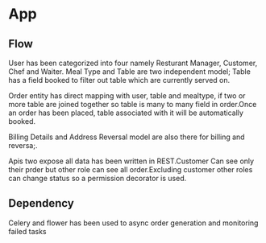 # App


## Flow

User has been categorized into four namely Resturant Manager, Customer, Chef and Waiter.
Meal Type and Table are two independent model; Table has a field booked to filter out table which are currently served on.

Order entity has direct mapping with user, table and mealtype, if two or more table are joined together so table is many to many field in order.Once an order has been placed, table associated with it will be automatically booked.

Billing Details and Address Reversal model are also there for billing and reversa;.

Apis two expose all data has been written in REST.Customer Can see only their prder but other role can see all order.Excluding customer other roles can change status so a permission decorator is used.




## Dependency
Celery and flower has been used to async order generation and monitoring failed tasks

